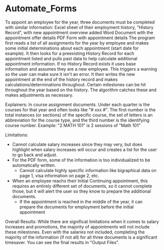 # Automate_Forms
To appoint an employee for the year, three documents must be completed with similar information:
  Excel sheet of their employment history, "History Record", with new appointment overview added
  Word Document with the appointment offer details
  PDF Form with appointment details
The program first reads a list of all assignments for the year by employee and makes some initial determinations about each appointment (start date for example). It then looks for a preexisting History Record for each appointment listed and pulls past data to help calculate additional appointment information. If no History Record exists it uses base information and assumes they are a new employee. This triggers a warning so the user can make sure it isn't an error. It then writes the new appointment at the end of the history record and makes calculations/determinations throughout. Certain milestones can be hit throughout the year based on the history. The algorithm catches these and makes adjustments as necessary.

Explainers: In course assignment documents. Under each quarter is the courses for that year and often looks like "# xxx #". The first number is the total instances (or sections) of the specific course, the set of letters is an abbreviation for the course type, and the third number is the identifying course number. Example: "2 MATH 101" is 2 sessions of "Math 101" 

Limitations: 
- Cannot calculate salary increases since they may very, but does highlight when salary increases will occur and creates a list for the user to go back and adjust. 
- For the PDF form, some of the information is too individualized to be automatically written.
    - Cannot calculate highly specific information like bigraphical data on page 1, visa information on page 2, etc.
- When an employee reachs their Initial Continuing appointment, this requires an entirely different set of documents, so it cannot complete those, but it will alert the user so they know to prepare the additional documents.
    - If the appointment is reached in the middle of the year, it can prepare the documents for employment before the initial appointment

Overall Results:
While there are significat limitations when it comes to salary increases and promotions, the majority of appointments will not include these milestones. Even with the salaries not included, completing the majority of the information (if not all) for all three documents is a significant timesaver.
You can see the final results in "Output Files".
